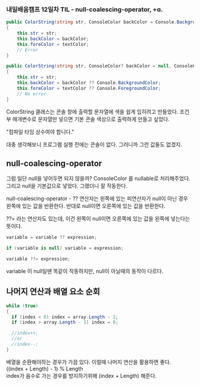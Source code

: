 ### 내일배움캠프 12일차 TIL - null-coalescing-operator, +ɑ.  

~~~C#
public ColorString(string str, ConsoleColor backColor = Console.BackgroundColor, ConsoleColor textColor = Console.ForegroundColor)
{
    this.str = str;
    this.backColor = backColor;
    this.foreColor = textColor;
    // Error
}

public ColorString(string str, ConsoleColor? backColor = null, ConsoleColor? textColor = null)
{
    this.str = str;
    this.backColor = backColor ?? Console.BackgroundColor;
    this.foreColor = textColor ?? Console.ForegroundColor; 
    // No error
}

~~~
ColorString 클래스는 콘솔 창에 출력할 문자열에 색을 쉽게 입히려고 만들었다. 조건부 매개변수로 문자열만 넣으면 기본 콘솔 색상으로 출력하게 만들고 싶었다.  

"컴파일 타임 상수여야 합니다."  

대충 생각해보니 프로그램 실행 전에는 콘솔이 없다. 그러니까 그런 값들도 없겠지.  

null-coalescing-operator
-----------------
그럼 일단 null을 넣어두면 되지 않을까? ConsoleColor 를 nullable로 처리해주었다. 그리고 null을 기본값으로 넣었다. 그랬더니 잘 작동한다.  

null-coalescing-operator - ?? 연산자는 왼쪽에 있는 피연산자가 null이 아닌 경우 왼쪽에 있는 값을 반환한다. 반대로 null이면 오른쪽에 있는 값을 반환한다.  

??= 라는 연산자도 있는데, 이건 왼쪽이 null이면 오른쪽에 있는 값을 왼쪽에 넣는다는 뜻이다.  

~~~C#
variable = variable ?? expression;

if (variable is null) variable = expression;

variable ??= expression;
~~~
variable 이 null일땐 똑같이 작동하지만, null이 아닐때의 동작이 다르다.  


나머지 연산과 배열 요소 순회
---
~~~C#
while (true)
{
  if (index < 0) index = array.Length - 1;
  if (index > array.Length - 1) index = 0;

  //index++;
  //or
  //index--;
}
~~~
배열을 순환해야하는 경우가 가끔 있다. 이럴때 나머지 연산을 활용하면 좋다.  
((index + Length) - 1) % Length  
index가 음수로 가는 경우를 방지하기위해 (index + Length) 해준다.
